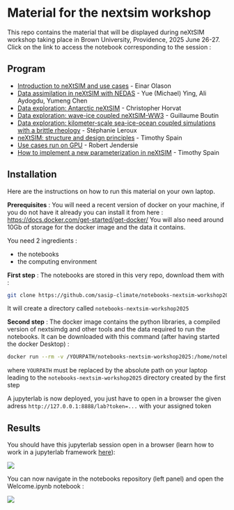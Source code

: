 # Material for the nextsim workshop

This repo contains the material that will be displayed during neXtSIM workshop taking place in Brown University, Providence, 2025 June 26-27.
Click on the link to access the notebook corresponding to the session :

## Program

  - [Introduction to neXtSIM and use cases](nextsimdg/README.md) - Einar Olason
  - [Data assimilation in neXtSIM with NEDAS](assimilation/demo-osse.ipynb) - Yue (Michael) Ying, Ali Aydogdu, Yumeng Chen
  - [Data exploration: Antarctic neXtSIM](antarctic/examine_BBM_EVP.ipynb) - Christopher Horvat
  - [Data exploration: wave-ice coupled neXtSIM-WW3](ww3-nextsim/tutorial_ww3-nextsim.ipynb) - Guillaume Boutin
  - [Data exploration: kilometer-scale sea-ice-ocean coupled simulations with a brittle rheology](hires-bbm/README.md) - Stéphanie Leroux
  - [neXtSIM: structure and design principles](nextsim-structure/README.md) - Timothy Spain
  - [Use cases run on GPU](nextsimdg-gpu/README.md) - Robert Jendersie
  - [How to implement a new parameterization in neXtSIM](nextsim-param/README.md) - Timothy Spain

## Installation

Here are the instructions on how to run this material on your own laptop.

**Prerequisites** : You will need a recent version of docker on your machine, if you do not have it already you can install it from here : https://docs.docker.com/get-started/get-docker/
You will also need around 10Gb of storage for the docker image and the data it contains.

You need 2 ingredients :
  - the notebooks
  - the computing environment


**First step** : The notebooks are stored in this very repo, download them with : 

```bash
git clone https://github.com/sasip-climate/notebooks-nextsim-workshop2025.git
```

It will create a directory called `notebooks-nextsim-workshop2025`

**Second step** : The docker image contains the python libraries, a compiled version of nextsimdg and other tools and the data required to run the notebooks. It can be downloaded with this command (after having started the docker Desktop) :

```bash
docker run --rm -v /YOURPATH/notebooks-nextsim-workshop2025:/home/notebooks-nextsim-workshop2025 -p 8888:8888 quay.io/auraoupa/nextsim-workshop:2ebf5817a75f 
```

where `YOURPATH` must be replaced by the absolute path on your laptop leading to the `notebooks-nextsim-workshop2025` directory created by the first step

A jupyterlab is now deployed, you just have to open in a browser the given adress `http://127.0.0.1:8888/lab?token=...` with your assigned token

## Results

You should have this jupyterlab session open in a browser (learn how to work in a jupyterlab framework [here](https://jupyterlab.readthedocs.io/en/stable/user/interface.html)):

![](docker-pic.png)

You can now navigate in the notebooks repository (left panel) and open the Welcome.ipynb notebook :

![](welcome.png)

